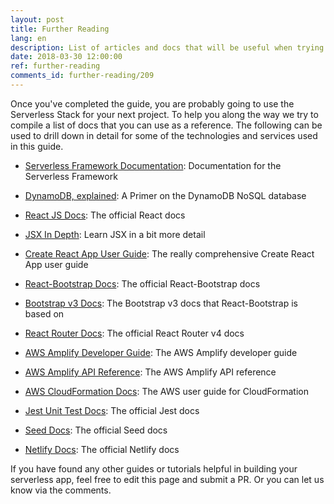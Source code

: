```yaml
---
layout: post
title: Further Reading
lang: en
description: List of articles and docs that will be useful when trying to extend this guide.
date: 2018-03-30 12:00:00
ref: further-reading
comments_id: further-reading/209
---
```


Once you've completed the guide, you are probably going to use the Serverless Stack for your next project. To help you along the way we try to compile a list of docs that you can use as a reference. The following can be used to drill down in detail for some of the technologies and services used in this guide.

- [Serverless Framework Documentation](https://serverless.com/framework/docs/): Documentation for the Serverless Framework

- [DynamoDB, explained](https://www.dynamodbguide.com): A Primer on the DynamoDB NoSQL database

- [React JS Docs](https://reactjs.org/docs/hello-world.html): The official React docs

- [JSX In Depth](https://reactjs.org/docs/jsx-in-depth.html): Learn JSX in a bit more detail

- [Create React App User Guide](https://github.com/facebook/create-react-app/blob/master/packages/react-scripts/template/README.md): The really comprehensive Create React App user guide 

- [React-Bootstrap Docs](https://react-bootstrap.github.io/getting-started/introduction): The official React-Bootstrap docs

- [Bootstrap v3 Docs](http://getbootstrap.com/docs/3.3/getting-started/): The Bootstrap v3 docs that React-Bootstrap is based on

- [React Router Docs](https://reacttraining.com/react-router/web/guides/philosophy): The official React Router v4 docs

- [AWS Amplify Developer Guide](https://aws.github.io/aws-amplify/media/developer_guide): The AWS Amplify developer guide

- [AWS Amplify API Reference](https://aws.github.io/aws-amplify/api/): The AWS Amplify API reference

- [AWS CloudFormation Docs](https://docs.aws.amazon.com/AWSCloudFormation/latest/UserGuide/GettingStarted.Walkthrough.html): The AWS user guide for CloudFormation 

- [Jest Unit Test Docs](https://facebook.github.io/jest/docs/en/getting-started.html): The official Jest docs

- [Seed Docs](https://seed.run/docs/): The official Seed docs

- [Netlify Docs](https://www.netlify.com/docs/): The official Netlify docs

If you have found any other guides or tutorials helpful in building your serverless app, feel free to edit this page and submit a PR. Or you can let us know via the comments.
